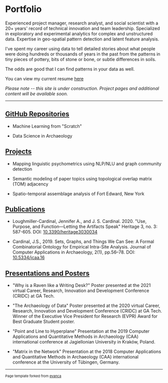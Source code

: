 # Portfolio

Experienced project manager, research analyst, and social scientist with a 20+
years' record of technical innovation and team leadership. Specialized in
exploratory and experimental analytics for complex and unstructured data.
Expertise in geo-spatial pattern detection and latent feature analysis.

I've spent my career using data to tell detailed stories about what people were
doing hundreds or thousands of years in the past from the patterns in tiny
pieces of pottery, bits of stone or bone, or subtle differences in soils.

The odds are good that I can find patterns in your data as well.

You can view my current resume [here](pdf/JSCardinal_Resume_current.pdf)

*Please note -- this site is under construction. Project pages and additional
content will be available soon.*

---

## [GitHub Repositories](github_index.md)

* Machine Learning from "Scratch"

* Data Science in Archaeology

## [Projects](projects_index.md)

* Mapping linguistic psychometrics using NLP/NLU and graph community detection

* Semantic modeling of paper topics using topological overlap matrix (TOM)
  adjacency

* Spatio-temporal assemblage analysis of Fort Edward, New York  

## [Publications](pubs_index.md)

* Loughmiller-Cardinal, Jennifer A., and J. S. Cardinal. 2020. "Use, Purpose,
  and Function—Letting the Artifacts Speak" Heritage 3, no. 3: 587-605.
  DOI: [10.3390/heritage3030034](https://doi.org/10.3390/heritage3030034)

* Cardinal, J.S., 2019. Sets, Graphs, and Things We Can See: A Formal
  Combinatorial Ontology for Empirical Intra-Site Analysis. Journal of Computer
  Applications in Archaeology, 2(1), pp.56–78. DOI:
  [10.5334/jcaa.16](http://doi.org/10.5334/jcaa.16)

## [Presentations and Posters](presentations_index.md)

* "Why is a Raven like a Writing Desk?" Poster presented at the 2021 virtual
  Career, Research, Innovation and Development Conference (CRIDC) at GA Tech.

* "The Archaeology of Data" Poster presented at the 2020 virtual Career,
  Research, Innovation and Development Conference (CRIDC) at GA Tech. Winner of
  the Executive Vice President for Research (EVPR) Award for Best Graduate
  Student poster.

* "Point and Line to Hyperplane" Presentation at the 2019 Computer Applications
  and Quantitative Methods in Archaeology (CAA) international conference at
  Jagiellonian University in Kraków, Poland.

* "Matrix in the Network" Presentation at the 2018 Computer Applications and
  Quantitative Methods in Archaeology (CAA) international conference at the
  University of Tübingen, Germany.

---
<p style="font-size:11px">Page template forked from <a href="https://github.com/evanca/quick-portfolio">evanca</a></p>
<!-- Remove above link if you don't want to attibute -->
